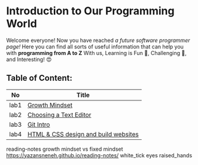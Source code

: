 # Introduction to Our Programming World
Welcome everyone!  Now you have reached *a future software programmer page!*
Here you can find all sorts of useful information that can help you with **programming from A to Z**
With us, Learning is Fun :star2:, Challenging :punch:, and Interesting! :heart_eyes:

## Table of Content:

|No   | Title |
 |-----|------|
 |lab1 | [Growth Mindset](https://yazansneneh.github.io/reading-notes/)                                   |
 |lab2 | [Choosing a Text Editor](https://yazansneneh.github.io/reading-notes/lab2-read.md)               |
 |lab3 | [Git Intro](https://yazansneneh.github.io/lab3/lab3.md)                                          |
 |lab4 | [HTML & CSS design and build websites](https://yazansneneh.github.io/reading-notes/lab4-read.md) |
reading-notes
growth mindset vs fixed mindset
https://yazansneneh.github.io/reading-notes/
white_tick
eyes
raised_hands





